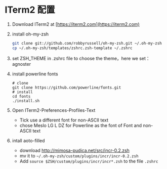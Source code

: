 # ITerm2 配置

1. Download ITerm2 at [https://iterm2.com](https://iterm2.com)

2. install oh-my-zsh

   ```bash
   git clone git://github.com/robbyrussell/oh-my-zsh.git ~/.oh-my-zsh
   cp ~/.oh-my-zsh/templates/zshrc.zsh-template ~/.zshrc
   ```

3. set ZSH_THEME in .zshrc file to choose the theme，here we set：agnoster

4. install powerline fonts

   ```shell
   # clone
   git clone https://github.com/powerline/fonts.git
   # install
   cd fonts
   ./install.sh
   ```

5. Open ITerm2-Preferences-Profiles-Text

   + Tick use a different font for non-ASCII text
   + chose Meslo LG L DZ for Powerline as the font of Font and non-ASCII text

6. intall aoto-filled

   + download  http://mimosa-pudica.net/src/incr-0.2.zsh
   + mv it to `~/.oh-my-zsh/custom/plugins/incr/incr-0.2.zsh`
   + Add `source $ZSH/custom/plugins/incr/incr*.zsh` to the file `.zshrc`